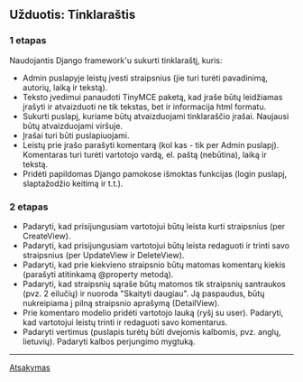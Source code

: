 ## Užduotis: Tinklaraštis

### 1 etapas
Naudojantis Django framework'u sukurti tinklaraštį, kuris:
* Admin puslapyje leistų įvesti straipsnius (jie turi turėti pavadinimą, autorių, laiką ir tekstą).
* Teksto įvedimui panaudoti TinyMCE paketą, kad įraše būtų leidžiamas įrašyti ir atvaizduoti ne tik tekstas, bet ir  informacija html formatu.
* Sukurti puslapį, kuriame būtų atvaizduojami tinklaraščio įrašai. Naujausi būtų atvaizduojami viršuje. 
* Įrašai turi būti puslapiuojami.
* Leistų prie įrašo parašyti komentarą (kol kas - tik per Admin puslapį). Komentaras turi turėti vartotojo vardą, el. paštą (nebūtina), laiką ir tekstą.
* Pridėti papildomas Django pamokose išmoktas funkcijas (login puslapį, slaptažodžio keitimą ir t.t.).

### 2 etapas
* Padaryti, kad prisijungusiam vartotojui būtų leista kurti straipsnius (per CreateView).
* Padaryti, kad prisijungusiam vartotojui būtų leista redaguoti ir trinti savo straipsnius (per UpdateView ir DeleteView).
* Padaryti, kad prie kiekvieno straipsnio būtų matomas komentarų kiekis (parašyti atitinkamą @property metodą).
* Padaryti, kad straipsnių sąraše būtų matomos tik straipsnių santraukos (pvz. 2 eilučių) ir nuoroda "Skaityti daugiau". Ją paspaudus, būtų nukreipiama į pilną straipsnio aprašymą (DetailView).
* Prie komentaro modelio pridėti vartotojo lauką (ryšį su user). Padaryti, kad vartotojui leistų trinti ir redaguoti savo komentarus.
* Padaryti vertimus (puslapis turėtų būti dvejomis kalbomis, pvz. anglų, lietuvių). Padaryti kalbos perjungimo mygtuką.
***

[Atsakymas](https://github.com/DonatasNoreika/django_tinklarastis)